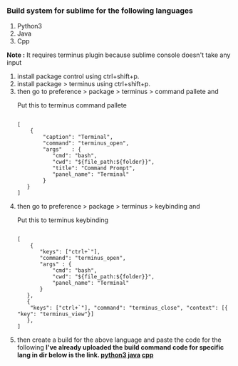 <h3>Build system for sublime for the following languages</h3>
<ol>
<li>Python3</li>
<li>Java</li>
<li>Cpp</li>
</ol>

<p><b>Note :</b> It requires terminus plugin because sublime console doesn't take any input</p>
<ol>
<li>install package control using ctrl+shift+p.</li>
<li>install package > terminus using ctrl+shift+p.</li>
<li>then go to preference > package > terminus > command pallete and
<p>Put this to terminus command pallete</p>
<code>
[
	{
        "caption": "Terminal",
        "command": "terminus_open",
        "args"   : {
           "cmd": "bash",
           "cwd": "${file_path:${folder}}",
           "title": "Command Prompt",
           "panel_name": "Terminal"
        }
   }
]

</code>
</li>
<li>then go to preference > package > terminus > keybinding and
<p>Put this to terminus keybinding</p>
<code>
[
	{
       "keys": ["ctrl+`"],
       "command": "terminus_open",
       "args" : {
           "cmd": "bash",
           "cwd": "${file_path:${folder}}",
           "panel_name": "Terminal"
       }
   },
   { 
    "keys": ["ctrl+`"], "command": "terminus_close", "context": [{ "key": "terminus_view"}]
   },   
]

</code>
</li>
<li>then create a build for the above language and paste the code for the following <b>I've already uploaded the build command code for specific lang in dir below is the link.
<a href="https://github.com/moyasir/build-system-for-sublime/blob/main/Python3.sublime-build">python3</a>
<a href="https://github.com/moyasir/build-system-for-sublime/blob/main/Java.sublime-build">java</a>
<a href="https://github.com/moyasir/build-system-for-sublime/blob/main/cpp.sublime-build">cpp</a>	
</li>
</ol>






